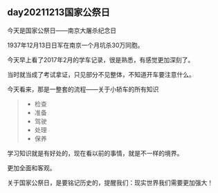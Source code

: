 ## day20211213国家公祭日

今天是国家公祭日——南京大屠杀纪念日

1937年12月13日日军在南京一个月坑杀30万同胞。

今天早上看了2017年2月的学车记录，很是熟悉，有感觉更加深刻了。

当时就当成了考试拿证，只见部分不见整体，不知道开车要注意什么。

今天看来，那是一整套的流程——关于小轿车的所有知识

>- 检查
>- 准备
>- 驾驶
>- 处理
>- 保养

学习知识就是有好处的，现在看以前的事情，就是不一样的境界。

更加全面和客观。

关于国家公祭日，是要铭记历史的，提醒我们：现实世界我们需要更加强大！
